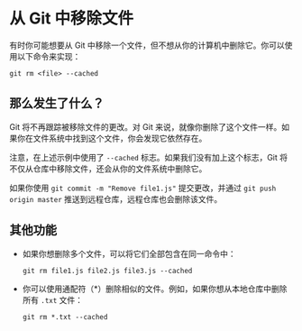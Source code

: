 # 从 Git 中移除文件

有时你可能想要从 Git 中移除一个文件，但不想从你的计算机中删除它。你可以使用以下命令来实现：

``git rm <file> --cached``

## 那么发生了什么？

Git 将不再跟踪被移除文件的更改。对 Git 来说，就像你删除了这个文件一样。如果你在文件系统中找到这个文件，你会发现它依然存在。

注意，在上述示例中使用了 `--cached` 标志。如果我们没有加上这个标志，Git 将不仅从仓库中移除文件，还会从你的文件系统中删除它。

如果你使用 `git commit -m "Remove file1.js"` 提交更改，并通过 `git push origin master` 推送到远程仓库，远程仓库也会删除该文件。

## 其他功能

- 如果你想删除多个文件，可以将它们全部包含在同一命令中：

    `git rm file1.js file2.js file3.js --cached`

- 你可以使用通配符（*）删除相似的文件。例如，如果你想从本地仓库中删除所有 `.txt` 文件：

    `git rm *.txt --cached`
